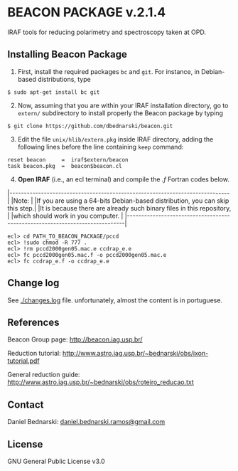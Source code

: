 BEACON PACKAGE v.2.1.4
======================

IRAF tools for reducing polarimetry and spectroscopy taken at OPD.


Installing Beacon Package
------

1. First, install the required packages `bc` and `git`. For instance, in Debian-based
distributions, type

```
$ sudo apt-get install bc git
```

2. Now, assuming that you are within your IRAF installation directory,
go to `extern/` subdirectory to install properly the Beacon package by typing

```
$ git clone https://github.com/dbednarski/beacon.git
```

3. Edit the file `unix/hlib/extern.pkg` inside IRAF directory, adding the
following lines before the line containing `keep` command:

```
reset beacon     =  iraf$extern/beacon
task beacon.pkg  =  beacon$beacon.cl
```

4. **Open IRAF** (i.e., an ecl terminal) and compile the _.f_ Fortran codes below.

|-----------------------------------------------------------------------------|
|Note:                                                                        |
|If you are using a 64-bits Debian-based distribution, you can skip this step.|
|It is because there are already such binary files in this repository,        |
|which should work in you computer.                                           |
|-----------------------------------------------------------------------------|

```
ecl> cd PATH_TO_BEACON_PACKAGE/pccd
ecl> !sudo chmod -R 777 .
ecl> !rm pccd2000gen05.mac.e ccdrap_e.e
ecl> fc pccd2000gen05.mac.f -o pccd2000gen05.mac.e
ecl> fc ccdrap_e.f -o ccdrap_e.e
```

Change log
------
See [./changes.log](changes.log) file. unfortunately, almost the content is in portuguese. 


References
-----
Beacon Group page: http://beacon.iag.usp.br/

Reduction tutorial: http://www.astro.iag.usp.br/~bednarski/obs/ixon-tutorial.pdf

General reduction guide: http://www.astro.iag.usp.br/~bednarski/obs/roteiro_reducao.txt


Contact
------
Daniel Bednarski: daniel.bednarski.ramos@gmail.com


License
------
GNU General Public License v3.0
